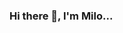 ### Hi there 👋, I'm Milo...
<!--
<img align="left" alt="rancidponcho's Github Stats" src="https://github-readme-stats-rancidponcho.vercel.app/api?username=rancidponcho&theme=transparent" />
-->
<imge align="left" alt="Gmail" src="https://img.shields.io/badge/Gmail-D14836?style=for-the-badge&logo=gmail&logoColor=white" />
